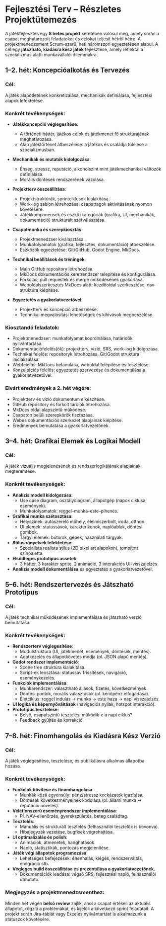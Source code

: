 # Fejlesztési Terv – Részletes Projektütemezés

A játékfejlesztés egy **8 hetes projekt** keretében valósul meg, amely során a csapat meghatározott feladatokat és célokat teljesít hétről hétre. A projektmenedzsment Scrum-szerű, heti háromszori egyeztetésen alapul. A cél egy **játszható, kiadásra kész játék** fejlesztése, amely reflektál a szocializmus alatti munkavállalói dilemmákra.

## 1–2. hét: **Koncepcióalkotás és Tervezés**

### Cél:

A játék alapötletének konkretizálása, mechanikák definiálása, fejlesztési alapok lefektetése.

### Konkrét tevékenységek:

- **Játékkoncepció véglegesítése**:

  - A történeti háttér, játékos célok és játékmenet fő struktúrájának meghatározása.
  - Alap játéktörténet átbeszélése: a játékos és családja túlélése a szocializmusban.

- **Mechanikák és mutatók kidolgozása**:

  - Éhség, stressz, reputáció, alkoholszint mint játékmechanikai változók definiálása.
  - Morális döntések rendszerének vázolása.

- **Projektterv összeállítása**:

  - Projektstruktúrák, sprintciklusok kialakítása.
  - Work-log sablon létrehozása, csapattagok aktivitásának nyomon követésére.
  - Játékkomponensek és eszközkategóriák (grafika, UI, mechanikák, dokumentáció) strukturált szétválasztása.

- **Csapatmunka és szerepkiosztás**:

  - Projektmenedzser kiválasztása.
  - Munkafolyamatok (grafika, fejlesztés, dokumentáció) átbeszélése.
  - Eszközök egyeztetése: Git/GitHub, Godot Engine, MkDocs.

- **Technikai beállítások és tréningek**:

  - Main GitHub repository létrehozása.
  - MkDocs dokumentációs keretrendszer telepítése és konfigurálása.
  - Forkolás, pull requestek és merge működésének gyakorlása.
  - Weboldalszerkesztés MkDocs alatt: kezdőoldal szerkesztése, nav-struktúra kiépítése.

- **Egyeztetés a gyakorlatvezetővel**:
  - Projektterv és koncepció átbeszélése.
  - Technikai megvalósítási lehetőségek és kihívások megbeszélése.

### Kiosztandó feladatok:

- Projektmenedzser: munkafolyamat koordinálása, határidők nyilvántartása.
- Dokumentációfelelős(ök): projektterv, vízió, SRS, work-log kidolgozása.
- Technikai felelős: repositoryk létrehozása, Git/Godot struktúra inicializálása.
- Webfelelős: MkDocs betanulása, weboldal felépítése és tesztelése.
- Konzultációs felelős: egyeztetés szervezése és dokumentálása a gyakorlatvezetővel.

### Elvárt eredmények a 2. hét végére:

- Projektterv és vízió dokumentum elkészítése.
- GitHub repository és forkolt tárolók létrehozása.
- MkDocs oldal alapszintű működése.
- Csapaton belüli szerepkörök tisztázása.
- Webes dokumentációs szerkezet alapjainak kiépítése.
- Eredmények bemutatása a gyakorlatvezetőnek.

## 3–4. hét: **Grafikai Elemek és Logikai Modell**

### Cél:

A játék vizuális megjelenésének és rendszerlogikájának alapjainak megteremtése.

### Konkrét tevékenységek:

- **Analízis modell kidolgozása**:
  - Use case diagram, osztálydiagram, állapotgép (napok ciklusa, események).
  - Munkafolyamatok: reggel–munka–este–pihenés.
- **Grafikai munka szétosztása**:
  - Helyszínek: autószerelő műhely, élelmiszerbolt, iroda, otthon.
  - UI elemek: statussávok, karakterikonok, naplóablak, döntési gombok.
  - Tárgyi elemek: bútorok, gépek, használati tárgyak.
- **Stílusirányelvek lefektetése**:
  - Szocialista realista stílus (2D pixel art alapokon), tompított színpaletta.
- **Elsődleges prototípus assetek**:
  - 3 háttér, 3 karakter sprite, 2 animáció, 3 interakciós UI-visszajelzés.
- **Analízis modell dokumentálása** és egyeztetés a gyakorlatvezetővel.

## 5–6. hét: **Rendszertervezés és Játszható Prototípus**

### Cél:

A játék technikai működésének implementálása és játszható verzió bemutatása.

### Konkrét tevékenységek:

- **Rendszerterv véglegesítése**:
  - Modulstruktúra (UI, játékmenet, események, döntések, mentés).
  - Adatkezelés és állapotkövetés módja (pl. JSON alapú mentés).
- **Godot rendszer implementáció**:
  - Scene tree struktúra kialakítása.
  - Script-ek leosztása: statussáv frissítések, navigáció, eseménykezelés.
- **Funkciók implementálása**:
  - Munkarendszer: választható állások, fizetés, következmények.
  - Döntési pontok, morális választások (pl. kenőpénz elfogadása).
  - Életciklus: reggel indulás → munka → este haza → napi visszajelzés.
- **UI logika és képernyőváltások** (navigációs nyilak, hotspot interakció).
- **Prototípus tesztelése**:
  - Belső, csapatszintű tesztelés: működik-e a napi ciklus?
  - Feedback gyűjtés és korrekció.

## 7–8. hét: **Finomhangolás és Kiadásra Kész Verzió**

### Cél:

A játék véglegesítése, tesztelése, és publikálásra alkalmas állapotba hozása.

### Konkrét tevékenységek:

- **Funkciók bővítése és finomhangolása**:
  - Munkák közti egyensúly: pénz/stressz kockázatok igazítása.
  - Döntések következményeinek kódolása (pl. állami munka → reputáció növelés).
- **Véletlenszerű eseményrendszer implementálása**:
  - Pl. NAV-ellenőrzés, gyerekszületés, beteg családtag.
- **Tesztelés**:
  - Manuális és strukturált tesztelés (felhasználói tesztelők is bevonva).
  - Hibajegyzék vezetése, bugfixek végrehajtása.
- **UI optimalizálás és polish**:
  - Animációk, átmenetek, hanghatások.
  - Napló, statisztikák, pontozás megjelenítése.
- **Játék végi állapotok programozása**:
  - Lehetséges befejezések: éhenhalás, kiégés, rendszerváltás, emigráció stb.
- **Végleges build összeállítása és prezentálása a gyakorlatvezetőnek.**
  - Dokumentációk leadása: végső SRS, fejlesztési napló, felhasználói útmutató.

### Megjegyzés a projektmenedzsmenthez:

Minden hét végén **belső review** zajlik, ahol a csapat értékeli az aktuális állapotot, rögzíti a problémákat, és kijelöli a következő sprint feladatait. A projekt során Jira-táblát vagy Exceles nyilvántartást is alkalmazunk a státuszok követésére.
